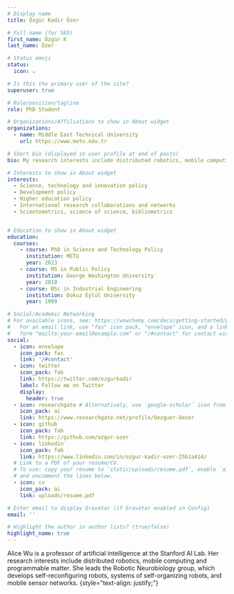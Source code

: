 ```yaml
---
# Display name
title: Özgür Kadir Özer

# Full name (for SEO)
first_name: Özgür K
last_name: Özer

# Status emoji
status:
  icon: ☕️

# Is this the primary user of the site?
superuser: true

# Role/position/tagline
role: PhD Student

# Organizations/Affiliations to show in About widget
organizations:
  - name: Middle East Technical University
    url: https://www.metu.edu.tr

# Short bio (displayed in user profile at end of posts)
bio: My research interests include distributed robotics, mobile computing and programmable matter.

# Interests to show in About widget
interests:
  - Science, technology and innovation policy
  - Development policy
  - Higher education policy
  - International research collaborations and networks
  - Scientometrics, science of science, bibliometrics


# Education to show in About widget
education:
  courses:
    - course: PhD in Science and Technology Policy
      institution: METU
      year: 2023
    - course: MS in Public Policy
      institution: George Washington University
      year: 2010
    - course: BSc in Industrial Engineering
      institution: Dokuz Eylül University
      year: 1999

# Social/Academic Networking
# For available icons, see: https://wowchemy.com/docs/getting-started/page-builder/#icons
#   For an email link, use "fas" icon pack, "envelope" icon, and a link in the
#   form "mailto:your-email@example.com" or "/#contact" for contact widget.
social:
  - icon: envelope
    icon_pack: fas
    link: '/#contact'
  - icon: twitter
    icon_pack: fab
    link: https://twitter.com/ozgurkadir
    label: Follow me on Twitter
    display:
      header: true
  - icon: researchgate # Alternatively, use `google-scholar` icon from `ai` icon pack
    icon_pack: ai
    link: https://www.researchgate.net/profile/Oezguer-Oezer
  - icon: github
    icon_pack: fab
    link: https://github.com/ozgur-ozer
  - icon: linkedin
    icon_pack: fab
    link: https://www.linkedin.com/in/ozgur-kadir-ozer-25b1a414/
  # Link to a PDF of your resume/CV.
  # To use: copy your resume to `static/uploads/resume.pdf`, enable `ai` icons in `params.yaml`,
  # and uncomment the lines below.
  - icon: cv
    icon_pack: ai
    link: uploads/resume.pdf

# Enter email to display Gravatar (if Gravatar enabled in Config)
email: ''

# Highlight the author in author lists? (true/false)
highlight_name: true
---
```


Alice Wu is a professor of artificial intelligence at the Stanford AI Lab. Her research interests include distributed robotics, mobile computing and programmable matter. She leads the Robotic Neurobiology group, which develops self-reconfiguring robots, systems of self-organizing robots, and mobile sensor networks.
{style="text-align: justify;"}
